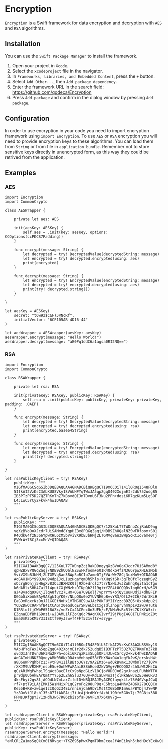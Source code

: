 # Encryption

`Encryption` is a Swift framework for data encryption and decryption with `AES` and `RSA` algorithms.

## Installation

You can use the `Swift Package Manager` to install the framework.

1. Open your project in `Xcode`.
2. Select the `xcodeproject` file in the navigator.
3. In `Frameworks, Libraries, and Embedded Content`, press the `+` button.
4. Select `Add Other...`, then `Add package dependency`.
5. Enter the framework URL in the search field: https://github.com/qodeca/Encryption
6. Press `Add package` and confirm in the dialog window by pressing `Add package`.

## Configuration

In order to use encryption in your code you need to import encryption framework using `import Encryption`.
To use `AES` or `RSA` encryption you will need to provide encryption keys to these algorithms. You can load them from `String` or from file in `application bundle`. Remember not to store sensitive keys directly in unencrypted form, as this way they could be retrived from the application.

## Examples

### AES

```
import Encryption
import CommonCrypto

class AESWrapper {

    private let aes: AES

    init(aesKey: AESKey) {
        self.aes = .init(key: aesKey, options: CCOptions(ccPKCS7Padding))
    }
    
    func encrypt(message: String) {
        let decrypted = try! DecryptedValue(decryptedString: message)
        let encrypted = try! decrypted.encrypted(using: aes)
        print(encrypted)
    }
    
    func decrypt(message: String) {
        let encrypted = try! EncryptedValue(encryptedString: message)
        let decrypted = try! encrypted.decrypted(using: aes)
        print(try! decrypted.string())
    }
    
}

let aesKey = AESKey(
    secret: "t6w9z$C&F)J@NcRf",
    initialVector: "6CF105AB-4D16-44"
)

let aesWrapper = AESWrapper(aesKey: aesKey)
aesWrapper.encrypt(message: "Hello World!")
aesWrapper.decrypt(message: "aE0Pq1ddC6a1agsa0RI2NQ==")
```

### RSA

```
import Encryption
import CommonCrypto

class RSAWrapper {

    private let rsa: RSA

    init(privateKey: RSAKey, publicKey: RSAKey) {
        self.rsa = .init(publicKey: publicKey, privateKey: privateKey, padding: .OAEP)
    }
    
    func encrypt(message: String) {
        let decrypted = try! DecryptedValue(decryptedString: message)
        let encrypted = try! decrypted.encrypted(using: rsa)
        print(encrypted.base64String)
    }
    
    func decrypt(message: String) {
        let encrypted = try! EncryptedValue(encryptedString: message)
        let decrypted = try! encrypted.decrypted(using: rsa)
        print(try! decrypted.string())
    }
    
}

let rsaPublicKeyClient = try! RSAKey(
    publicKey: """
    MIGfMA0GCSqGSIb3DQEBAQUAA4GNADCBiQKBgQCTI9m6COiT141l0ROqI548PDlU
    5IfkAI2VzKsC3AbXU8SVky1SVAbHPYqTWxJA5qpZgqO402XojmEIr2dk752udgB5
    IB3PTzPT5D27QZTRKmTnZ7kBovdQIJnTDvnU6F3Nu2PPh+dosi6R7qzKLm5LgSOF
    L4JLwC5rCy2+kvk4hwIDAQAB
    """
)

let rsaPublicKeyServer = try! RSAKey(
    publicKey: """
    MIGfMA0GCSqGSIb3DQEBAQUAA4GNADCBiQKBgQC7/125XuLT7TWDnpZcjRakD9ng
    ygXzBVoOoXJcdr7UiSAMmd8YqpHZBx8PQGqZaqj/NDB9ZhUQalNZSwFRfoom+S01
    R4QdkG4fzN366YpwXHL6zM5bVviVX9bBJbHMj2LTGMVq8an3BWpSoRCIo7ame0Tj
    FVWrW+78Cj3cxMnV+QIDAQAB
    """
)

let rsaPrivateKeyClient = try! RSAKey(
    privateKey: """
    MIICXAIBAAKBgQC7/125XuLT7TWDnpZcjRakD9ngygXzBVoOoXJcdr7UiSAMmd8Y
    qpHZBx8PQGqZaqj/NDB9ZhUQalNZSwFRfoom+S01R4QdkG4fzN366YpwXHL6zM5b
    VviVX9bBJbHMj2LTGMVq8an3BWpSoRCIo7ame0TjFVWrW+78Cj3cxMnV+QIDAQAB
    AoGAX1NSY99QJuO94dp1JcLIuzHqaYgm0h5hls+YXHg9tSk+3gTb0fcTczegMSyZ
    oOcrgBQnjj5H6gXv83QL3BXM2K0lj9Xb+drqlz7trrNxHiJvJZuhnqRqita1cTgo
    k6dABlxSHH4Zai7l4puiCXjWNzhzDTKpQb2f19gi+YZF4t0CQQDsIpqHOrH/w5G9
    aJ4Byadq9X8KjIlqA8fvc27LHm+OSW7U9Eolj7yprrY9+ojQyCuuNUdjJ+dhBFIP
    DGGbGiXbAkEAy9ASgkIqYK0//NLpQ8w0e2YUVNE6pBvvYR3/QfLZ+2C6/2Wr3KiH
    EaGDxRgxrNzOnJJ1GGEtNoHx1VTMGHE9uwJAcP8KFUYIIYzzc8DZQ5+8xpkdpu2j
    YCDZDwOc9APnfB41tCAGTz0eGdCqErSNveLbzCxgsdlJhoprvhm9p1v22wJATutu
    D1RRloffjCWbP6518AZx/vnZrCxJACEec0n3UFh/cF/NMa9sRc51+L7KlXYW5xfr
    EZqnaEDfBM1GDnzi+wJBAML1lFZoKg0cPNAqKXGIvrfI9jPUgI4G8ITLPNkioZ0t
    bma0mK2oKM5Y3IISCtf99yJswvf4FFf521vftr+s7yg=
    """
)

let rsaPrivateKeyServer = try! RSAKey(
    privateKey: """
    MIICXgIBAAKBgQCTI9m6COiT141l0ROqI548PDlU5IfkAI2VzKsC3AbXU8SVky1S
    VAbHPYqTWxJA5qpZgqO402XojmEIr2dk752udgB5IB3PTzPT5D27QZTRKmTnZ7kB
    ovdQIJnTDvnU6F3Nu2PPh+dosi6R7qzKLm5LgSOFL4JLwC5rCy2+kvk4hwIDAQAB
    AoGAImHUNKZ0QmeyAMK0R6N/DDA+bVnhbyO58fEbXNWxO4u1egYkJwK/ersksH4t
    a8D6uWPPghbTz13FytPB41IilBBtpJGYz/9A2EMz6+wdQkBvmx130Wbnlr27jQPv
    rXXJM9UVRXMFjnspE5u+OnhWPwFAaiB8SAEoeUZkVGVg+VECQQDZr4hSaWt2HsCW
    gGzARiWgPwhpiTSqWctBacElcCx9pNpdGLzV18CjoV8D0Jo62gvJnazLFUhbWTF0
    pr9dp0UbAkEArQmtYYY5p2LZh6Slu37GUy+KdIaLw4ozTjclNkGEwJoZE5We6Rv3
    4ksFbyi2gv8ljACOdLN7mLaxZifdlD+NBQJBAJMyAXEQfayqkLlz75V4GVspJCwQ
    rf7+ptT9iLAjEMKI5WsMHixPLqC2roPq208uP8g+CShtpLa4MhvZ4Q6X278CQQCo
    Ke55B+RB+zwiqe1zIQqGz34ELrnniAjCa69bYiMsttXGBbORImAuaPBYDj4JYwNP
    Yz8OxVtJl8sh135s07ItAkEAij7iUcAjHrdMYrfAzhL190fm5G0v7ji7SG8ix38U
    FPMsJKfgpYJ/1zHdhJw57R86zbizpfaF06VFLm7x6XKV7g==
    """
)

let rsaWrapperClient = RSAWrapper(privateKey: rsaPrivateKeyClient, publicKey: rsaPublicKeyClient)
let rsaWrapperServer = RSAWrapper(privateKey: rsaPrivateKeyServer, publicKey: rsaPublicKeyServer)
rsaWrapperServer.encrypt(message: "Hello World!")
rsaWrapperClient.decrypt(message: "aNlCRLZa1msSqQkCm0INRvgx++TKZ695pMwXPgmTOhmJceaJf4nEikyh5jbdH9cYEx8wQLbsraE16Ri86luoFd02mcRT0EBEXan2mRYnJVZhbRkdxgFJVipvTAt/fAp6+JcvoquN7boJvH2zzX3RxPkNbsGNqhUNaVk58p87YWc=")
```
